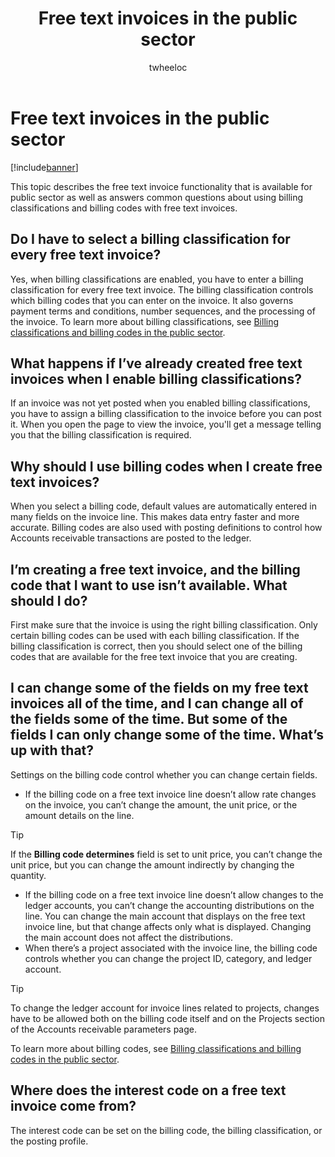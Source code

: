 ﻿---
# required metadata

title: Free text invoices in the public sector
description: This topic describes the free text invoice functionality that is available for public sector as well as answers common questions about using billing classifications and billing codes with free text invoices.
author: twheeloc
manager: AnnBe
ms.date: 04/04/2017
ms.topic: article
ms.prod: 
ms.service: Dynamics365Operations
ms.technology: 

# optional metadata

ms.search.form: CustBillingClassification, CustBillingCode, CustFreeInvoice
# ROBOTS: 
audience: Application User
# ms.devlang: 
ms.reviewer: twheeloc
ms.search.scope: AX 7.0.0, Operations, Core
# ms.tgt_pltfrm: 
ms.custom: 25821
ms.assetid: 483e2726-ec48-4d1f-82f5-bffddea301ce
ms.search.region: Global
ms.search.industry: Public sector
ms.author: brpotter
ms.search.validFrom: 2016-02-28
ms.dyn365.ops.version: AX 7.0.0

---

# Free text invoices in the public sector

[!include[banner](../includes/banner.md)]


This topic describes the free text invoice functionality that is available for public sector as well as answers common questions about using billing classifications and billing codes with free text invoices.

Do I have to select a billing classification for every free text invoice?
-------------------------------------------------------------------------

Yes, when billing classifications are enabled, you have to enter a billing classification for every free text invoice. The billing classification controls which billing codes that you can enter on the invoice. It also governs payment terms and conditions, number sequences, and the processing of the invoice. To learn more about billing classifications, see [Billing classifications and billing codes in the public sector](billing-classifications-billing-codes-public-sector.md).

## What happens if I’ve already created free text invoices when I enable billing classifications?
If an invoice was not yet posted when you enabled billing classifications, you have to assign a billing classification to the invoice before you can post it. When you open the page to view the invoice, you'll get a message telling you that the billing classification is required.

## Why should I use billing codes when I create free text invoices?
When you select a billing code, default values are automatically entered in many fields on the invoice line. This makes data entry faster and more accurate. Billing codes are also used with posting definitions to control how Accounts receivable transactions are posted to the ledger.

## I’m creating a free text invoice, and the billing code that I want to use isn’t available. What should I do?
First make sure that the invoice is using the right billing classification. Only certain billing codes can be used with each billing classification. If the billing classification is correct, then you should select one of the billing codes that are available for the free text invoice that you are creating.

## I can change some of the fields on my free text invoices all of the time, and I can change all of the fields some of the time. But some of the fields I can only change some of the time. What’s up with that?
Settings on the billing code control whether you can change certain fields.

-   If the billing code on a free text invoice line doesn’t allow rate changes on the invoice, you can’t change the amount, the unit price, or the amount details on the line. 

> [!TIP] 
> If the **Billing code determines** field is set to unit price, you can’t change the unit price, but you can change the amount indirectly by changing the quantity.

-   If the billing code on a free text invoice line doesn’t allow changes to the ledger accounts, you can’t change the accounting distributions on the line. You can change the main account that displays on the free text invoice line, but that change affects only what is displayed. Changing the main account does not affect the distributions.
-   When there’s a project associated with the invoice line, the billing code controls whether you can change the project ID, category, and ledger account. 

> [!TIP] 
> To change the ledger account for invoice lines related to projects, changes have to be allowed both on the billing code itself and on the Projects section of the Accounts receivable parameters page.

To learn more about billing codes, see [Billing classifications and billing codes in the public sector](billing-classifications-billing-codes-public-sector.md).

## Where does the interest code on a free text invoice come from?
The interest code can be set on the billing code, the billing classification, or the posting profile.





